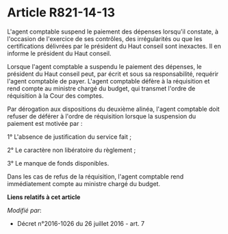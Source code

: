 # Article R821-14-13

L'agent comptable suspend le paiement des dépenses lorsqu'il constate, à l'occasion de l'exercice de ses contrôles, des
irrégularités ou que les certifications délivrées par le président du Haut conseil sont inexactes. Il en informe le président
du Haut conseil. 

Lorsque l'agent comptable a suspendu le paiement des dépenses, le président du Haut conseil peut, par écrit et sous sa
responsabilité, requérir l'agent comptable de payer. L'agent comptable défère à la réquisition et rend compte au ministre
chargé du budget, qui transmet l'ordre de réquisition à la Cour des comptes. 

Par dérogation aux dispositions du deuxième alinéa, l'agent comptable doit refuser de déférer à l'ordre de réquisition
lorsque la suspension du paiement est motivée par : 

1° L'absence de justification du service fait ; 

2° Le caractère non libératoire du règlement ; 

3° Le manque de fonds disponibles. 

Dans les cas de refus de la réquisition, l'agent comptable rend immédiatement compte au ministre chargé du budget.

**Liens relatifs à cet article**

_Modifié par_:

  - Décret n°2016-1026 du 26 juillet 2016 - art. 7
